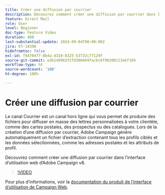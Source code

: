 ```yaml
---
title: Créer une diffusion par courrier
description: Découvrez comment créer une diffusion par courrier dans l’interface d’utilisation web d’Adobe Campaign v8.
feature: Direct Mail
role: User
level: Beginner
doc-type: Feature Video
duration: 480
last-substantial-update: 2024-09-04T00:00:00Z
jira: KT-14398
hidefromtoc: false
exl-id: f8470477-8b4a-4310-8325-53732c77129f
source-git-commit: e3b149963f2fd306669facbc6f90200113ebf169
workflow-type: ht
source-wordcount: '108'
ht-degree: 100%

---
```


# Créer une diffusion par courrier

Le canal Courrier est un canal hors ligne qui vous permet de produire des fichiers pour diffuser en masse des lettres personnalisées à votre clientèle, comme des cartes postales, des prospectus ou des catalogues. Lors de la création d’une diffusion par courrier, Adobe Campaign génère automatiquement un fichier d’extraction contenant tous les profils ciblés et les données sélectionnées, comme les adresses postales et les attributs de profil.

Découvrez comment créer une diffusion par courrier dans l’interface d’utilisation web d’Adobe Campaign v8.

>[!VIDEO](https://video.tv.adobe.com/v/3451785/?learn=on&captions=fre_fr)

Pour plus d’informations, voir la [documentation du produit de l’interface d’utilisation de Campaign Web](https://experienceleague.adobe.com/fr/docs/campaign-web/v8/msg/direct-mail/gs-direct-mail).
